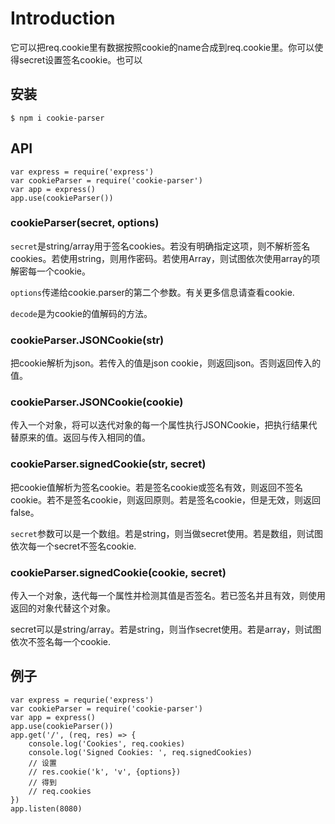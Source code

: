 # Introduction

它可以把req.cookie里有数据按照cookie的name合成到req.cookie里。你可以使得secret设置签名cookie。也可以

## 安装

`$ npm i cookie-parser`

## API

```
var express = require('express')
var cookieParser = require('cookie-parser')
var app = express()
app.use(cookieParser())
```

### cookieParser(secret, options)

`secret`是string/array用于签名cookies。若没有明确指定这项，则不解析签名cookies。若使用string，则用作密码。若使用Array，则试图依次使用array的项解密每一个cookie。

`options`传递给cookie.parser的第二个参数。有关更多信息请查看cookie.

`decode`是为cookie的值解码的方法。

### cookieParser.JSONCookie(str)

把cookie解析为json。若传入的值是json cookie，则返回json。否则返回传入的值。

### cookieParser.JSONCookie(cookie)

传入一个对象，将可以迭代对象的每一个属性执行JSONCookie，把执行结果代替原来的值。返回与传入相同的值。

### cookieParser.signedCookie(str, secret)

把cookie值解析为签名cookie。若是签名cookie或签名有效，则返回不签名cookie。若不是签名cookie，则返回原则。若是签名cookie，但是无效，则返回false。

`secret`参数可以是一个数组。若是string，则当做secret使用。若是数组，则试图依次每一个secret不签名cookie.

### cookieParser.signedCookie(cookie, secret)

传入一个对象，迭代每一个属性并检测其值是否签名。若已签名并且有效，则使用返回的对象代替这个对象。

secret可以是string/array。若是string，则当作secret使用。若是array，则试图依次不签名每一个cookie.

## 例子

```
var express = requrie('express')
var cookieParser = require('cookie-parser')
var app = express()
app.use(cookieParser())
app.get('/', (req, res) => {
	console.log('Cookies', req.cookies)
	console.log('Signed Cookies: ', req.signedCookies)
	// 设置
	// res.cookie('k', 'v', {options})
	// 得到
	// req.cookies
})
app.listen(8080)
```

